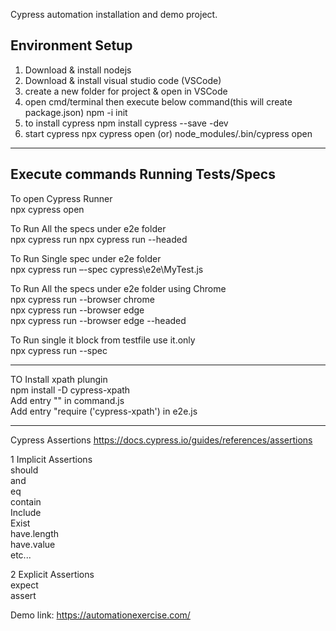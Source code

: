 Cypress automation installation and demo project.

Environment Setup
-----------------------
1) Download & install nodejs 
2) Download & install visual studio code (VSCode)
3) create a new folder for project & open in VSCode
4) open cmd/terminal then execute below command(this will create package.json)
  npm -i init 	
5) to install cypress
  npm install cypress --save -dev
6) start cypress
npx cypress open 	(or)
node_modules/.bin/cypress open
____________________________________________________________________________________________________________

Execute commands
Running Tests/Specs
-------------
To open Cypress Runner        
npx cypress open

To Run All the specs under e2e folder        
npx cypress run
npx cypress run --headed

To Run Single spec under e2e folder        
npx cypress run –-spec cypress\e2e\MyTest.js

To Run All the specs under e2e folder using Chrome        
npx cypress run --browser chrome        
npx cypress run --browser edge        
npx cypress run --browser edge --headed        

To Run single it block from testfile use it.only        
npx cypress run --spec 
__________________________________________________________________________________________________________________

TO Install xpath plungin        
npm install -D cypress-xpath        
Add entry "<reference types="Cypress-xpath" />" in command.js        
Add entry "require ('cypress-xpath') in e2e.js
__________________________________________________________________________________________________________________

Cypress Assertions
https://docs.cypress.io/guides/references/assertions

1 Implicit Assertions        
 should        
 and        
 eq        
 contain        
 Include        
 Exist        
 have.length        
 have.value        
 etc...        

2 Explicit Assertions        
  expect        
  assert

  Demo link: https://automationexercise.com/   
